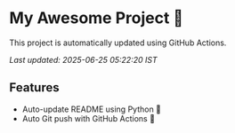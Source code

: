 # My Awesome Project 🚀

This project is automatically updated using GitHub Actions.

_Last updated: 2025-06-25 05:22:20 IST_

## Features
- Auto-update README using Python 🐍
- Auto Git push with GitHub Actions 🤖

